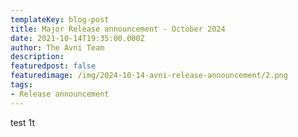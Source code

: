 ```yaml
---
templateKey: blog-post
title: Major Release announcement - October 2024
date: 2021-10-14T19:35:00.000Z
author: The Avni Team
description:
featuredpost: false
featuredimage: /img/2024-10-14-avni-release-announcement/2.png
tags:
- Release announcement
---
```



test 1t